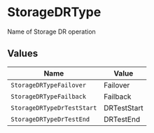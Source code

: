 # StorageDRType

Name of Storage DR operation


## Values

| Name                       | Value                      |
| -------------------------- | -------------------------- |
| `StorageDRTypeFailover`    | Failover                   |
| `StorageDRTypeFailback`    | Failback                   |
| `StorageDRTypeDrTestStart` | DRTestStart                |
| `StorageDRTypeDrTestEnd`   | DRTestEnd                  |